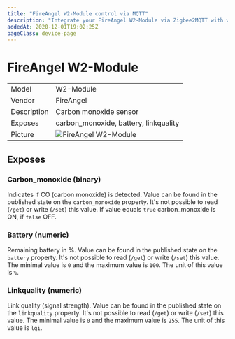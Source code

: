 ```yaml
---
title: "FireAngel W2-Module control via MQTT"
description: "Integrate your FireAngel W2-Module via Zigbee2MQTT with whatever smart home infrastructure you are using without the vendors bridge or gateway."
addedAt: 2020-12-01T19:02:25Z
pageClass: device-page
---
```


<!-- !!!! -->
<!-- ATTENTION: This file is auto-generated through docgen! -->
<!-- You can only edit the "Notes"-Section between the two comment lines "Notes BEGIN" and "Notes END". -->
<!-- Do not use h1 or h2 heading within "## Notes"-Section. -->
<!-- !!!! -->

# FireAngel W2-Module

|     |     |
|-----|-----|
| Model | W2-Module  |
| Vendor  | FireAngel  |
| Description | Carbon monoxide sensor |
| Exposes | carbon_monoxide, battery, linkquality |
| Picture | ![FireAngel W2-Module](https://www.zigbee2mqtt.io/images/devices/W2-Module.jpg) |


<!-- Notes BEGIN: You can edit here. Add "## Notes" headline if not already present. -->


<!-- Notes END: Do not edit below this line -->


## Exposes

### Carbon_monoxide (binary)
Indicates if CO (carbon monoxide) is detected.
Value can be found in the published state on the `carbon_monoxide` property.
It's not possible to read (`/get`) or write (`/set`) this value.
If value equals `true` carbon_monoxide is ON, if `false` OFF.

### Battery (numeric)
Remaining battery in %.
Value can be found in the published state on the `battery` property.
It's not possible to read (`/get`) or write (`/set`) this value.
The minimal value is `0` and the maximum value is `100`.
The unit of this value is `%`.

### Linkquality (numeric)
Link quality (signal strength).
Value can be found in the published state on the `linkquality` property.
It's not possible to read (`/get`) or write (`/set`) this value.
The minimal value is `0` and the maximum value is `255`.
The unit of this value is `lqi`.


